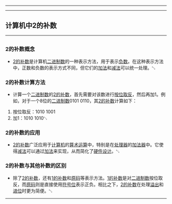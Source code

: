 # 
___
___
## 计算机中2的补数
___
## 
### 2的补数概念
- [2的补数](https://zh.wikipedia.org/wiki/2的补数)是计算机[二进制数](https://zh.wikipedia.org/wiki/二进制数)的一种表示方法，用于表示[负数](https://zh.wikipedia.org/wiki/负数)。在这种表示方法中，正数和负数的表示方式不同，但它们的[加法](https://zh.wikipedia.org/wiki/加法)和[减法](https://zh.wikipedia.org/wiki/减法)可以统一处理。␃

### 2的补数计算方法
- 计算一个[二进制数](https://zh.wikipedia.org/wiki/二进制数)的[2的补数](https://zh.wikipedia.org/wiki/2的补数)，首先需要对该数进行[按位取反](https://zh.wikipedia.org/wiki/按位取反)，然后再加1。例如，对于一个8位的[二进制数](https://zh.wikipedia.org/wiki/二进制数)0101 0110，其[2的补数](https://zh.wikipedia.org/wiki/2的补数)计算如下：
1. 按位取反：1010 1001
2. 加1：1010 1010␃

### 2的补数的应用
- [2的补数](https://zh.wikipedia.org/wiki/2的补数)广泛应用于[计算机](https://zh.wikipedia.org/wiki/计算机)的[算术运算](https://zh.wikipedia.org/wiki/算术运算)中，特别是在[处理器](https://zh.wikipedia.org/wiki/处理器)的[加法器](https://zh.wikipedia.org/wiki/加法器)中。它使得[减法](https://zh.wikipedia.org/wiki/减法)可以通过[加法](https://zh.wikipedia.org/wiki/加法)来实现，从而简化了[硬件设计](https://zh.wikipedia.org/wiki/硬件设计)。␃

### 2的补数与其他补数的区别
- 除了[2的补数](https://zh.wikipedia.org/wiki/2的补数)，还有[1的补数](https://zh.wikipedia.org/wiki/1的补数)和[原码](https://zh.wikipedia.org/wiki/原码)等表示方法。[1的补数](https://zh.wikipedia.org/wiki/1的补数)是对[二进制数](https://zh.wikipedia.org/wiki/二进制数)按位取反，而[原码](https://zh.wikipedia.org/wiki/原码)则是直接使用[符号位](https://zh.wikipedia.org/wiki/符号位)表示正负。相比之下，[2的补数](https://zh.wikipedia.org/wiki/2的补数)在处理[溢出](https://zh.wikipedia.org/wiki/溢出)和[进位](https://zh.wikipedia.org/wiki/进位)时更为简便。␃
___
